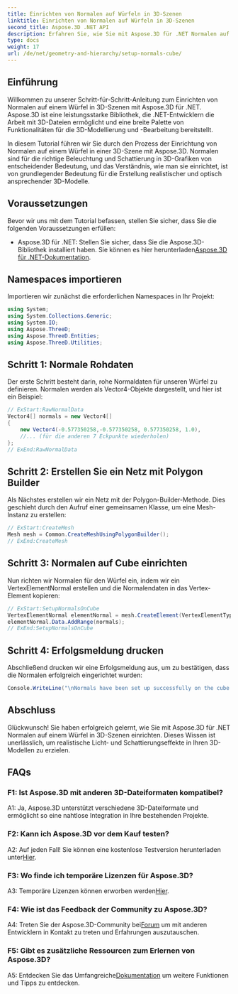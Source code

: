 ```yaml
---
title: Einrichten von Normalen auf Würfeln in 3D-Szenen
linktitle: Einrichten von Normalen auf Würfeln in 3D-Szenen
second_title: Aspose.3D .NET API
description: Erfahren Sie, wie Sie mit Aspose.3D für .NET Normalen auf einem 3D-Würfel einrichten. Verbessern Sie Ihre 3D-Modellierungsfähigkeiten mit dieser Schritt-für-Schritt-Anleitung.
type: docs
weight: 17
url: /de/net/geometry-and-hierarchy/setup-normals-cube/
---
```

## Einführung

Willkommen zu unserer Schritt-für-Schritt-Anleitung zum Einrichten von Normalen auf einem Würfel in 3D-Szenen mit Aspose.3D für .NET. Aspose.3D ist eine leistungsstarke Bibliothek, die .NET-Entwicklern die Arbeit mit 3D-Dateien ermöglicht und eine breite Palette von Funktionalitäten für die 3D-Modellierung und -Bearbeitung bereitstellt.

In diesem Tutorial führen wir Sie durch den Prozess der Einrichtung von Normalen auf einem Würfel in einer 3D-Szene mit Aspose.3D. Normalen sind für die richtige Beleuchtung und Schattierung in 3D-Grafiken von entscheidender Bedeutung, und das Verständnis, wie man sie einrichtet, ist von grundlegender Bedeutung für die Erstellung realistischer und optisch ansprechender 3D-Modelle.

## Voraussetzungen

Bevor wir uns mit dem Tutorial befassen, stellen Sie sicher, dass Sie die folgenden Voraussetzungen erfüllen:

-  Aspose.3D für .NET: Stellen Sie sicher, dass Sie die Aspose.3D-Bibliothek installiert haben. Sie können es hier herunterladen[Aspose.3D für .NET-Dokumentation](https://reference.aspose.com/3d/net/).

## Namespaces importieren

Importieren wir zunächst die erforderlichen Namespaces in Ihr Projekt:

```csharp
using System;
using System.Collections.Generic;
using System.IO;
using Aspose.ThreeD;
using Aspose.ThreeD.Entities;
using Aspose.ThreeD.Utilities;
```

## Schritt 1: Normale Rohdaten

Der erste Schritt besteht darin, rohe Normaldaten für unseren Würfel zu definieren. Normalen werden als Vector4-Objekte dargestellt, und hier ist ein Beispiel:

```csharp
// ExStart:RawNormalData
Vector4[] normals = new Vector4[]
{
    new Vector4(-0.577350258,-0.577350258, 0.577350258, 1.0),
    //... (für die anderen 7 Eckpunkte wiederholen)
};
// ExEnd:RawNormalData
```

## Schritt 2: Erstellen Sie ein Netz mit Polygon Builder

Als Nächstes erstellen wir ein Netz mit der Polygon-Builder-Methode. Dies geschieht durch den Aufruf einer gemeinsamen Klasse, um eine Mesh-Instanz zu erstellen:

```csharp
// ExStart:CreateMesh
Mesh mesh = Common.CreateMeshUsingPolygonBuilder();
// ExEnd:CreateMesh
```

## Schritt 3: Normalen auf Cube einrichten

Nun richten wir Normalen für den Würfel ein, indem wir ein VertexElementNormal erstellen und die Normalendaten in das Vertex-Element kopieren:

```csharp
// ExStart:SetupNormalsOnCube
VertexElementNormal elementNormal = mesh.CreateElement(VertexElementType.Normal, MappingMode.ControlPoint, ReferenceMode.Direct) as VertexElementNormal;
elementNormal.Data.AddRange(normals);
// ExEnd:SetupNormalsOnCube
```

## Schritt 4: Erfolgsmeldung drucken

Abschließend drucken wir eine Erfolgsmeldung aus, um zu bestätigen, dass die Normalen erfolgreich eingerichtet wurden:

```csharp
Console.WriteLine("\nNormals have been set up successfully on the cube.");
```

## Abschluss

Glückwunsch! Sie haben erfolgreich gelernt, wie Sie mit Aspose.3D für .NET Normalen auf einem Würfel in 3D-Szenen einrichten. Dieses Wissen ist unerlässlich, um realistische Licht- und Schattierungseffekte in Ihren 3D-Modellen zu erzielen.

## FAQs

### F1: Ist Aspose.3D mit anderen 3D-Dateiformaten kompatibel?

A1: Ja, Aspose.3D unterstützt verschiedene 3D-Dateiformate und ermöglicht so eine nahtlose Integration in Ihre bestehenden Projekte.

### F2: Kann ich Aspose.3D vor dem Kauf testen?

A2: Auf jeden Fall! Sie können eine kostenlose Testversion herunterladen unter[Hier](https://releases.aspose.com/).

### F3: Wo finde ich temporäre Lizenzen für Aspose.3D?

 A3: Temporäre Lizenzen können erworben werden[Hier](https://purchase.aspose.com/temporary-license/).

### F4: Wie ist das Feedback der Community zu Aspose.3D?

 A4: Treten Sie der Aspose.3D-Community bei[Forum](https://forum.aspose.com/c/3d/18) um mit anderen Entwicklern in Kontakt zu treten und Erfahrungen auszutauschen.

### F5: Gibt es zusätzliche Ressourcen zum Erlernen von Aspose.3D?

 A5: Entdecken Sie das Umfangreiche[Dokumentation](https://reference.aspose.com/3d/net/) um weitere Funktionen und Tipps zu entdecken.